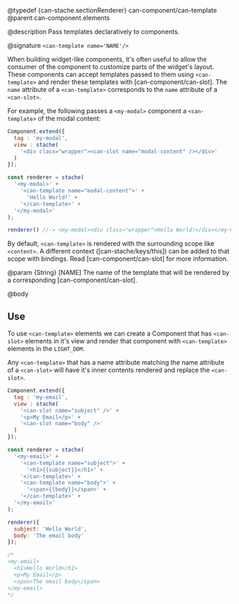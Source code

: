 @typedef {can-stache.sectionRenderer} can-component/can-template <can-template>
@parent can-component.elements

@description Pass templates declaratively to components.

@signature `<can-template name='NAME'/>`

When building widget-like components, it's often useful to allow the consumer of the
component to customize parts of the widget's layout.  These components can accept
templates passed to them using `<can-template>` and render these templates with
[can-component/can-slot].  The `name` attribute of a `<can-template>`
corresponds to the `name` attribute of a `<can-slot>`.

For example, the following passes a `<my-modal>` component a `<can-template>`
of the modal content:

```javascript
Component.extend({
  tag : 'my-modal',
  view : stache(
    '<div class="wrapper"><can-slot name="modal-content" /></div>'
  )
});

const renderer = stache(
  '<my-modal>' +
    '<can-template name="modal-content">' +
      'Hello World!' +
    '</can-template>' +
  '</my-modal>'
);

renderer() //-> <my-modal><div class="wrapper">Hello World!</div></my-modal>
```

By default, `<can-template>` is rendered with the surrounding scope
like `<content>`. A different context ([can-stache/keys/this]) can be added
to that scope with bindings.  Read [can-component/can-slot] for more information.

@param {String} [NAME] The name of the template that will be rendered by a corresponding
[can-component/can-slot].

@body

## Use

To use `<can-template>` elements we can create a Component that has `<can-slot>` elements in it's view
and render that component with `<can-template>` elements in the `LIGHT_DOM`.

Any `<can-template>` that has a name attribute matching the name attribute of a `<can-slot>` will
have it's inner contents rendered and replace the `<can-slot>`.

```javascript
Component.extend({
  tag : 'my-email',
  view : stache(
    '<can-slot name="subject" />' +
    '<p>My Email</p>' +
    '<can-slot name="body" />'
  )
});

const renderer = stache(
  '<my-email>' +
    '<can-template name="subject">' +
      '<h1>{{subject}}</h1>' +
    '</can-template>' +
    '<can-template name="body">' +
      '<span>{{body}}</span>' +
    '</can-template>' +
  '</my-email>'
);

renderer({
  subject: 'Hello World',
  body: 'The email body'
});

/*
<my-email>
  <h1>Hello World</h1>
  <p>My Email</p>
  <span>The email body</span>
</my-email>
*/
```
